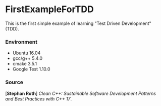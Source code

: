# FirstExampleForTDD
This is the first simple example of learning "Test Driven Development" (TDD).

### Environment
* Ubuntu 16.04
* gcc/g++ 5.4.0
* cmake 3.5.1
* Google Test 1.10.0

### Source
\[<b>Stephan Roth</b>\] *Clean C++: Sustainable Software Development Patterns and Best Practices with C++ 17*.

